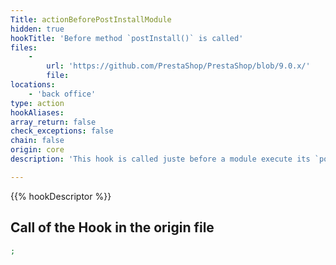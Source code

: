 ```yaml
---
Title: actionBeforePostInstallModule
hidden: true
hookTitle: 'Before method `postInstall()` is called'
files:
    -
        url: 'https://github.com/PrestaShop/PrestaShop/blob/9.0.x/'
        file: 
locations:
    - 'back office'
type: action
hookAliases: 
array_return: false
check_exceptions: false
chain: false
origin: core
description: 'This hook is called juste before a module execute its `postInstall()` method'

---
```


{{% hookDescriptor %}}

## Call of the Hook in the origin file

```php
;
```
